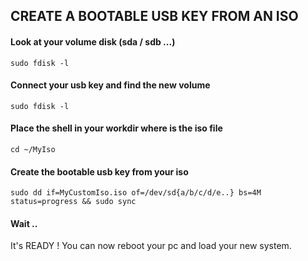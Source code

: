 ## CREATE A BOOTABLE USB KEY FROM AN ISO

#### Look at your volume disk (sda / sdb ...)
```shell
sudo fdisk -l
```
#### Connect your usb key and find the new volume
```shell
sudo fdisk -l
```
#### Place the shell in your workdir where is the iso file
```shell
cd ~/MyIso
```
#### Create the bootable usb key from your iso
```shell
sudo dd if=MyCustomIso.iso of=/dev/sd{a/b/c/d/e..} bs=4M status=progress && sudo sync
```
#### Wait ..

It's READY ! You can now reboot your pc and load your new system.
